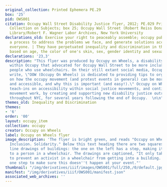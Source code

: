 ```yaml
---
original_collection: Printed Ephemera PE.29
box: '25'
pid: OWS001
citation: Occupy Wall Street Disability Justice flyer, 2012; PE.029 Printed Ephemera
  Collection on Subjects; box 25; Occupy Wall Street (Robert Reiss Donation); Tamiment
  Library/Robert F. Wagner Labor Archives, New York University
declarations_old: Exercise your right to peaceably assemble; occupy public space;  create
  a process to address the problems we face, and generate solutions accessible to
  everyone. | They have perpetuated inequality and discrimination in the workplace
  based on age, the color of one's skin, sex, gender identity and sexual orientation.
declarations: '23,3'
description: "This flyer was produced by Occupy on Wheels, a disability justice group
  within Occupy that advocated for Occupy Wall Street to be more inclusive to disabled
  people who use wheelchairs. On their still extant social media, Occupy on Wheels
  write, \"OOW (Occupy On Wheels) is dedicated to providing tips to organizers & activists
  on how the occupy movement (and protest events in general) can be more inclusive
  and accessible, and why this is important (and easy!).\" Occupy on Wheels held regular
  teach-ins on accessibility within social justice movements, and continued to support
  movement work, by creating and supporting new disability justice outreach projects
  throughout NYC, for several years following the end of Occupy.  \n\n"
themes_old: Inequality and Discrimination
themes:
- '6'
order: '00'
layout: occupy_item
collection: occupy
creator: Occupy on Wheels
label: Occupy on Wheels flyer
image_description: 'The flyer is bright green, and reads "Occupy on Wheels. Awareness.
  Inclusion. Solidarity." Below this text heading there are two squares. Both are
  line drawings of buildings: the one on the left has a step, making it inaccessible
  to a person in a wheelchair. The drawings are captioned, "It only takes one step
  to prevent an activist in a wheelchair from getting into a building. It only takes
  one step to make sure this doesn''t happen at your event."'
thumbnail: "/img/derivatives/iiif/images/OWS001/full/250,/0/default.jpg"
manifest: "/img/derivatives/iiif/OWS001/manifest.json"
associated_web_archives: ''
---
```

